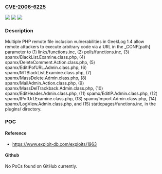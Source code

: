 ### [CVE-2006-6225](https://cve.mitre.org/cgi-bin/cvename.cgi?name=CVE-2006-6225)
![](https://img.shields.io/static/v1?label=Product&message=n%2Fa&color=blue)
![](https://img.shields.io/static/v1?label=Version&message=n%2Fa%20&color=brightgreen)
![](https://img.shields.io/static/v1?label=Vulnerability&message=n%2Fa&color=brightgreen)

### Description

Multiple PHP remote file inclusion vulnerabilities in GeekLog 1.4 allow remote attackers to execute arbitrary code via a URL in the _CONF[path] parameter to (1) links/functions.inc, (2) polls/functions.inc, (3) spamx/BlackList.Examine.class.php, (4) spamx/DeleteComment.Action.class.php, (5) spamx/EditIPofURL.Admin.class.php, (6) spamx/MTBlackList.Examine.class.php, (7) spamx/MassDelete.Admin.class.php, (8) spamx/MailAdmin.Action.class.php, (9) spamx/MassDelTrackback.Admin.class.php, (10) spamx/EditHeader.Admin.class.php, (11) spamx/EditIP.Admin.class.php, (12) spamx/IPofUrl.Examine.class.php, (13) spamx/Import.Admin.class.php, (14) spamx/LogView.Admin.class.php, and (15) staticpages/functions.inc, in the plugins/ directory.

### POC

#### Reference
- https://www.exploit-db.com/exploits/1963

#### Github
No PoCs found on GitHub currently.

